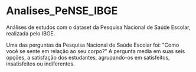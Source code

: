 # Analises_PeNSE_IBGE
Análises de estudos com o dataset da Pesquisa Nacional de Saúde Escolar, realizada pelo IBGE.

Uma das perguntas da Pesquisa Nacional de Saúde Escolar foi: "Como você se sente em relação ao seu corpo?"
A pergunta media em suas seis opções, a satisfação dos estudantes, agrupando-os em satisfeitos, insatisfeitos ou indiferentes.



